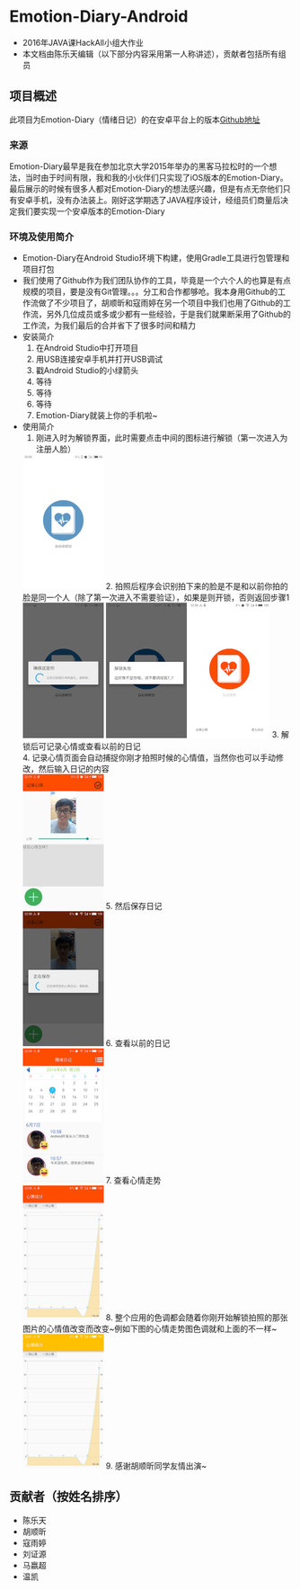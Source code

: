 # Emotion-Diary-Android
- 2016年JAVA课HackAll小组大作业
- 本文档由陈乐天编辑（以下部分内容采用第一人称讲述），贡献者包括所有组员

## 项目概述
此项目为Emotion-Diary（情绪日记）的在安卓平台上的版本[Github地址](https://github.com/HackAll-PKU/Emotion-Diary-Android)

### 来源
Emotion-Diary最早是我在参加北京大学2015年举办的黑客马拉松时的一个想法，当时由于时间有限，我和我的小伙伴们只实现了iOS版本的Emotion-Diary。最后展示的时候有很多人都对Emotion-Diary的想法感兴趣，但是有点无奈他们只有安卓手机，没有办法装上。刚好这学期选了JAVA程序设计，经组员们商量后决定我们要实现一个安卓版本的Emotion-Diary

### 环境及使用简介
- Emotion-Diary在Android Studio环境下构建，使用Gradle工具进行包管理和项目打包
- 我们使用了Github作为我们团队协作的工具，毕竟是一个六个人的也算是有点规模的项目，要是没有Git管理。。。分工和合作都够呛。我本身用Github的工作流做了不少项目了，胡顺昕和寇雨婷在另一个项目中我们也用了Github的工作流，另外几位成员或多或少都有一些经验，于是我们就果断采用了Github的工作流，为我们最后的合并省下了很多时间和精力
- 安装简介
	1. 在Android Studio中打开项目
	2. 用USB连接安卓手机并打开USB调试
	3. 戳Android Studio的小绿箭头
	4. 等待
	5. 等待
	6. 等待
	7. Emotion-Diary就装上你的手机啦~
- 使用简介
	1. 刚进入时为解锁界面，此时需要点击中间的图标进行解锁（第一次进入为注册人脸）<br>
	<img src="./introduction-resource/welcome.jpg" width=30% height=30%>
	2. 拍照后程序会识别拍下来的脸是不是和以前你拍的脸是同一个人（除了第一次进入不需要验证），如果是则开锁，否则返回步骤1<br>
	<img src="./introduction-resource/unlocking.jpg" width=30% height=30%>
	<img src="./introduction-resource/unlock_fail.jpg" width=30% height=30%>
	<img src="./introduction-resource/unlock_successfully.jpg" width=30% height=30%>
	3. 解锁后可记录心情或查看以前的日记<br>
	4. 记录心情页面会自动捕捉你刚才拍照时候的心情值，当然你也可以手动修改，然后输入日记的内容<br>
	<img src="./introduction-resource/record_diary.jpg" width=30% height=30%>
	5. 然后保存日记<br>
	<img src="./introduction-resource/saving_diary.jpg" width=30% height=30%>
	6. 查看以前的日记<br>
	<img src="./introduction-resource/homepage.jpg" width=30% height=30%>
	7. 查看心情走势<br>
	<img src="./introduction-resource/stat_view_red.jpg" width=30% height=30%>
	8. 整个应用的色调都会随着你刚开始解锁拍照的那张图片的心情值改变而改变~例如下图的心情走势图色调就和上面的不一样~<br>
	<img src="./introduction-resource/stat_view_yellow.jpg" width=30% height=30%>
	9. 感谢胡顺昕同学友情出演~

## 贡献者（按姓名排序）
- 陈乐天
- 胡顺昕
- 寇雨婷
- 刘证源
- 马嬴超
- 温凯


